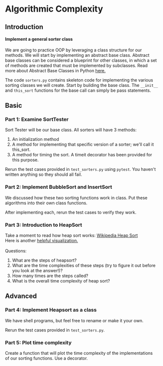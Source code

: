 # Algorithmic Complexity

## Introduction

#### Implement a general sorter class
We are going to practice OOP by leveraging a class structure for our methods.  We will start by implementing 
an abstract base class.  Abstract base classes can be considered a blueprint for other classes, in which a 
set of methods are created that must be implemented by subclasses.  Read more about Abstract Base Classes in Python
[here.](https://www.geeksforgeeks.org/abstract-classes-in-python/)

The code `sorters.py` contains skeleton code for implementing the various
sorting classes we will create.  Start by building the base class.  The `__init__` and `this_sort`
functions for the base call can simply be pass statements.

## Basic

### Part 1: Examine SortTester
Sort Tester will be our base class.   All sorters will have 3 methods:
<ol>
<li>An initialization method</li>
<li>A method for implementing that specific version of a sorter; we'll call it this_sort.</li>
<li>A method for timing the sort.  A timeit decorator has been provided for this purpose.
</ol>

Rerun the test cases provided in `test_sorters.py` using `pytest`. You haven't written anything so they should all fail.

### Part 2: Implement BubbleSort and InsertSort
We discussed how these two sorting functions work in class. Put these algorithms into their own class functions.

After implementing each, rerun the test cases to verify they work.

### Part 3: Introduction to HeapSort
Take a moment to read how heap sort works:
<a href="https://en.wikipedia.org/wiki/Heapsort">Wikipedia Heap Sort</a>
<br>
Here is another [helpful visualization.](https://www.cs.usfca.edu/~galles/visualization/HeapSort.html)
<br>
<br>
Questions:
<ol>
<li>What are the steps of heapsort?</li>
<li>What are the time complexities of these steps (try to figure it out before you look at the answer!)?</li>
<li>How many times are the steps called?</li>
<li>What is the overall time complexity of heap sort?</li>
</ol>

## Advanced
### Part 4: Implement Heapsort as a class
We have shell programs, but feel free to rename or make it your own.

Rerun the test cases provided in `test_sorters.py`.

### Part 5: Plot time complexity
Create a function that will plot the time complexity of the implementations of our sorting functions. Use a decorator.
